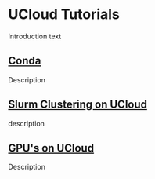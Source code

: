 # UCloud Tutorials

Introduction text


## [Conda](https://github.com/CBS-HPC/UCloud-Tutorials/blob/main/Conda/Conda.md)
Description

## [Slurm Clustering on UCloud](https://github.com/CBS-HPC/UCloud-Tutorials/blob/main/SlurmCluster/SlurmCluster.md) 

description

## [GPU's on UCloud](https://github.com/CBS-HPC/UCloud-Tutorials/blob/main/GPUs/GPUs.md) 

Description
